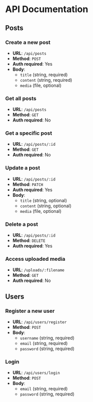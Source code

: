 # API Documentation

## Posts

### Create a new post
- **URL**: `/api/posts`
- **Method**: `POST`
- **Auth required**: Yes
- **Body**: 
  - `title` (string, required)
  - `content` (string, required)
  - `media` (file, optional)

### Get all posts
- **URL**: `/api/posts`
- **Method**: `GET`
- **Auth required**: No

### Get a specific post
- **URL**: `/api/posts/:id`
- **Method**: `GET`
- **Auth required**: No

### Update a post
- **URL**: `/api/posts/:id`
- **Method**: `PATCH`
- **Auth required**: Yes
- **Body**: 
  - `title` (string, optional)
  - `content` (string, optional)
  - `media` (file, optional)

### Delete a post
- **URL**: `/api/posts/:id`
- **Method**: `DELETE`
- **Auth required**: Yes

### Access uploaded media
- **URL**: `/uploads/:filename`
- **Method**: `GET`
- **Auth required**: No

## Users

### Register a new user
- **URL**: `/api/users/register`
- **Method**: `POST`
- **Body**: 
  - `username` (string, required)
  - `email` (string, required)
  - `password` (string, required)

### Login
- **URL**: `/api/users/login`
- **Method**: `POST`
- **Body**: 
  - `email` (string, required)
  - `password` (string, required)
